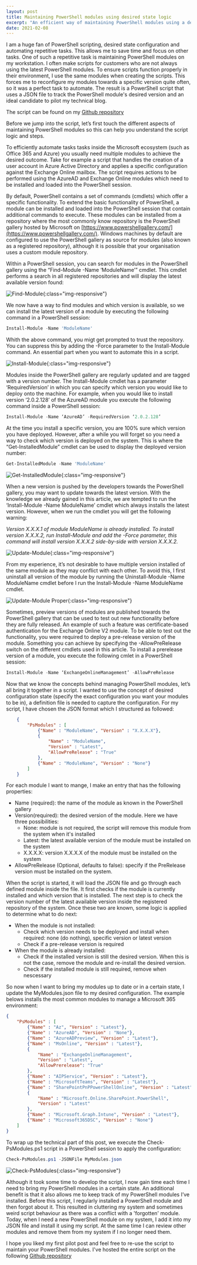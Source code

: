 ```yaml
---
layout: post
title: Maintaining PowerShell modules using desired state logic
excerpt: "An efficient way of maintaining PowerShell modules using a desired state file"
date: 2021-02-08
---
```

I am a huge fan of PowerShell scripting, desired state configuration and automating repetitive tasks. This allows me to save time and focus on other tasks. One of such a repetitive task is maintaining PowerShell modules on my workstation. I often make scripts for customers who are not always using the latest PowerShell modules. To ensure scripts function properly in their environment, I use the same modules when creating the scripts. This forces me to reconfigure my modules towards a specific version quite often, so it was a perfect task to automate. The result is a PowerShell script that uses a JSON file to track the PowerShell module's desired version and an ideal candidate to pilot my technical blog. 

The script can be found on my [Github repository](https://github.com/dVerschaeve/PowerShell.Helpers/tree/master/Check-PsModules)
 
Before we jump into the script, let’s first touch the different aspects of maintaining PowerShell modules so this can help you understand the script logic and steps. 

To efficiently automate tasks tasks inside the Microsoft ecosystem (such as Office 365 and Azure)  you usually need multiple modules to achieve the desired outcome. Take for example a script that handles the creation of a user account in Azure Active Directory and applies a specific configuration against the Exchange Online mailbox. The script requires actions to be performed using the AzureAD and Exchange Online modules which need to be installed and loaded into the PowerShell session.   

By default, PowerShell contains a set of commands (cmdlets) which offer a specific functionality. To extend the basic functionality of PowerShell, a module can be installed and loaded into the PowerShell session that contain additional commands to execute. These modules can be installed from a repository where the most commonly know repository is the PowerShell gallery hosted by Microsoft on [https://www.powershellgallery.com/](https://www.powershellgallery.com/). Windows machines by default are configured to use the PowerShell gallery as source for modules (also known as a registered repository), although it is possible that your organisation uses a custom module repository. 

Within a PowerShell session, you can search for modules in the PowerShell gallery using the “Find-Module -Name ‘ModuleName’” cmdlet. This cmdlet performs a search in all registered repositories and will display the latest available version found: 

![Find-Module](/assets/posts/20210205-01/Find-Module.png){:class="img-responsive"}

We now have a way to find modules and which version is available, so we can install the latest version of a module by executing the following command in a PowerShell session: 

```powershell
Install-Module -Name 'ModuleName' 
```
Whith the above command, you migt get prompted to trust the repository. You can suppress this by adding the -Force parameter to the Install-Module command. An essential part when you want to automate this in a script. 

![Install-Module](/assets/posts/20210205-01/Install-Module.png){:class="img-responsive"}

Modules inside the PowerShell gallery are regularly updated and are tagged with a version number. The Install-Module cmdlet has a parameter ‘RequiredVersion’ in which you can specify which version you would like to deploy onto the machine. For example, when you would like to install version ‘2.0.2.128’ of the AzureAD module you execute the following command inside a PowerShell session: 

```powershell
Install-Module -Name ‘AzureAD’ -RequiredVersion ‘2.0.2.128’ 
```

 At the time you install a specific version, you are 100% sure which version you have deployed. However, after a while you will forget so you need a way to check which version is deployed on the system. This is where the  “Get-InstalledModule” cmdlet can be used to display the deployed version number: 
  
```powershell
Get-InstalledModule -Name 'ModuleName' 
```

![Get-InstalledModule](/assets/posts/20210205-01/Get-InstalledModule.png){:class="img-responsive"}

When a new version is pushed by the developers towards the PowerShell gallery, you may want to update towards the latest version. With the knowledge we already gained in this article, we are tempted to run the ‘Install-Module -Name ModuleName’ cmdlet which always installs the latest version. However, when we run the cmdlet you will get the following warning: 

*Version X.X.X.1 of module ModuleName is already installed. To install version X.X.X.2, run Install-Module and add the -Force parameter, this command will install version X.X.X.2 side-by-side with version X.X.X.2.* 

![Update-Module](/assets/posts/20210205-01/Update-Module.png){:class="img-responsive"}

From my experience, it’s not  desirable to have multiple version installed of the same module as they may conflict with each other. To avoid this, I first uninstall all version of the module by running the Uninstall-Module -Name ModuleName cmdlet before I run the Install-Module -Name ModuleName cmdlet. 

![Update-Module Proper](/assets/posts/20210205-01/Update-Module-Proper.png){:class="img-responsive"}

Sometimes, preview versions of modules are published towards the PowerShell gallery that can be used to test out new functionality before they are fully released. An example of such a feature was certificate-based authentication for the Exchange Online V2 module. To be able to test out the functionality, you were required to deploy a pre-release version of the module. Something you can achieve by specifying the -AllowPreRelease switch on the different cmdlets used in this article. To install a prerelease version of a module, you execute the following cmlet in a PowerShell session: 

```powershell
Install-Module -Name ‘ExchangeOnlineManagement’ -AllowPreRelease 
```
 
Now that we know the concepts behind managing PowerShell modules, let’s all bring it together in a script. I wanted to use the concept of desired configuration state (specify the exact configuration you want your modules to be in), a definition file is needed to capture the configuration. For my script, I have chosen the JSON format which I structured as followed: 

 
```json
    {
        "PsModules" : [
            {"Name" : "ModuleName", "Version" : "X.X.X.X"},
            {
                "Name" : "ModuleName", 
                "Version" : "Latest", 
                "AllowPreRelease" : "True" 
            },
            {"Name" : "ModuleName", "Version" : "None"}
        ]
    }
```
 
For each module I want to mange, I make an entry that has the following properties:

* Name (required): the name of the module as known in the PowerShell gallery 
* Version(required): the desired version of the module. Here we have three possibilities: 
    * None: module is not required, the script will remove this module from the system when it's installed
    * Latest: the latest available version of the module must be installed on the system 
    * X.X.X.X: version X.X.X.X of the module must be installed on the system 
* AllowPreRelease (Optional, defaults to false): specify if the PreRelease version must be installed on the system. 

When the script is started, it will load the JSON file and go through each defined module inside the file. It first checks if the module is currently installed and which version that is installed. The next step is to check the version number of the latest available version inside the registered repository of the system. Once these two are known, some logic is applied to determine what to do next:

* When the module is not installed: 
    * Check which version needs to be deployed and install when required: none (do nothing), specific version or latest version
    * Check if a pre-release version is required
* When the module is already installed:
    * Check if the installed version is still the desired version. When this is not the case, remove the module and re-install the desired version.
    * Check if the installed module is still required, remove when nescessary

So now when I want to bring my modules up to date or in a certain state, I update the MyModules.json file to my desired configuration. The example belows installs the most common modules to manage a Microsoft 365 environment:
```json
{
    "PsModules" : [
        {"Name" : "Az", "Version" : "Latest"},
        {"Name" : "AzureAD", "Version" : "None"},
        {"Name" : "AzureADPreview", "Version" : "Latest"},
        {"Name" : "MsOnline", "Version" : "Latest"},
        {
            "Name" : "ExchangeOnlineManagement", 
            "Version" : "Latest", 
            "AllowPrerelease": "True"
        },
        {"Name" : "AIPService", "Version" : "Latest"},
        {"Name" : "MicrosoftTeams", "Version" : "Latest"},
        {"Name" : "SharePointPnPPowerShellOnline", "Version" : "Latest"},
        {
            "Name" : "Microsoft.Online.SharePoint.PowerShell", 
            "Version" : "Latest"
        },
        {"Name" : "Microsoft.Graph.Intune", "Version" : "Latest"},
        {"Name" : "Microsoft365DSC", "Version" : "None"}
    ]
}
```


To wrap up the technical part of this post, we execute the Check-PsModules.ps1 script in a PowerShell session to apply the configuration:

```powershell
Check-PsModules.ps1 -JSONFile MyModules.json 
```

![Check-PsModules](/assets/posts/20210205-01/PowerShell-Script.png){:class="img-responsive"}

Although it took some time to develop the script, I now gain time each time I need to bring my PowerShell modules in a certain state. An additional benefit is that it also allows me to keep track of my PowerShell modules I’ve installed. Before this script, I regularly installed a PowerShell module and then forgot about it. This resulted in cluttering my system and sometimes weird script behaviour as there was a conflict with a 'forgotten' module. Today, when I need a new PowerShell module on my system, I add it into my JSON file and install it using my script. At the same time I can review other modules and remove them from my system if I no longer need them. 

I hope you liked my first pilot post and feel free to re-use the script to maintain your PowerShell modules. I've hosted the entire script on the following [Github repository](https://github.com/dVerschaeve/PowerShell.Helpers/tree/master/Check-PsModules)